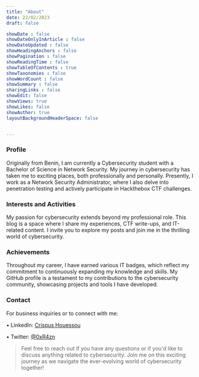 ```yaml
---
title: "About"
date: 22/02/2023
draft: false

showDate : false
showDateOnlyInArticle : false
showDateUpdated : false
showHeadingAnchors : false
showPagination : false
showReadingTime : false
showTableOfContents : true
showTaxonomies : false 
showWordCount : false
showSummary : false
sharingLinks : false
showEdit: false
showViews: true
showLikes: false
showAuthor: true
layoutBackgroundHeaderSpace: false


---
```

### Profile

Originally from Benin, I am currently a Cybersecurity student with a Bachelor of Science in Network Security. My journey in cybersecurity has taken me to exciting places, both professionally and personally. Presently, I work as a Network Security Administrator, where I also delve into penetration testing and actively participate in Hackthebox CTF challenges.

### Interests and Activities

My passion for cybersecurity extends beyond my professional role. This blog is a space where I share my experiences, CTF write-ups, and IT-related content. I invite you to explore my posts and join me in the thrilling world of cybersecurity.

### Achievements

Throughout my career, I have earned various IT badges, which reflect my commitment to continuously expanding my knowledge and skills. My GitHub profile is a testament to my contributions to the cybersecurity community, showcasing projects and tools I have developed.

### Contact

For business inquiries or to connect with me:

 • LinkedIn: [Crispus Houessou][link1]

 • Twitter: [@0xR4zn][link2]

> Feel free to reach out if you have any questions or if you'd like to discuss anything related to cybersecurity. Join me on this exciting journey as we navigate the ever-evolving world of cybersecurity together!


[link1]: https://www.linkedin.com/in/crispus-houessou/
[link2]: https://x.com/0xR4zn